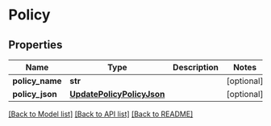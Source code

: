 # Policy

## Properties
Name | Type | Description | Notes
------------ | ------------- | ------------- | -------------
**policy_name** | **str** |  | [optional] 
**policy_json** | [**UpdatePolicyPolicyJson**](UpdatePolicyPolicyJson.md) |  | [optional] 

[[Back to Model list]](../README.md#documentation-for-models) [[Back to API list]](../README.md#documentation-for-api-endpoints) [[Back to README]](../README.md)

